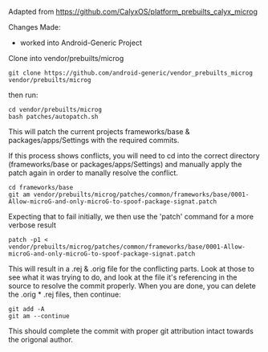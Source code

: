 Adapted from https://github.com/CalyxOS/platform_prebuilts_calyx_microg 

Changes Made: 

- worked into Android-Generic Project 

Clone into vendor/prebuilts/microg

	git clone https://github.com/android-generic/vendor_prebuilts_microg vendor/prebuilts/microg
	
then run:

	cd vendor/prebuilts/microg
	bash patches/autopatch.sh

This will patch the current projects frameworks/base & packages/apps/Settings with the required commits. 

If this process shows conflicts, you will need to cd into the correct directory (frameworks/base or packages/apps/Settings)
and manually apply the patch again in order to manally resolve the conflict. 

	cd frameworks/base
	git am vendor/prebuilts/microg/patches/common/frameworks/base/0001-Allow-microG-and-only-microG-to-spoof-package-signat.patch
	
Expecting that to fail initially, we then use the 'patch' command for a more verbose result

	patch -p1 < vendor/prebuilts/microg/patches/common/frameworks/base/0001-Allow-microG-and-only-microG-to-spoof-package-signat.patch
	
This will result in a .rej & .orig file for the conflicting parts. Look at those to see what it was trying to do, and look at the file it's 
referencing in the source to resolve the commit properly. When you are done, you can delete the .orig * .rej files, then continue:

	git add -A
	git am --continue
	
This should complete the commit with proper git attribution intact towards the origonal author. 
